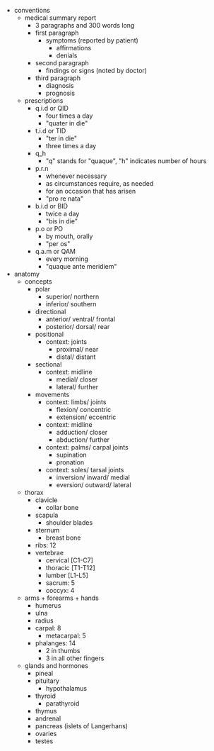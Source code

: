 - conventions
  - medical summary report
    - 3 paragraphs and 300 words long
    - first paragraph
      - symptoms (reported by patient)
        - affirmations
        - denials
    - second paragraph
      - findings or signs (noted by doctor)
    - third paragraph
      - diagnosis
      - prognosis
  - prescriptions
    - q.i.d or QID
      - four times a day
      - "quater in die"
    - t.i.d or TID
      - "ter in die"
      - three times a day
    - q_h
      - "q" stands for "quaque", "h" indicates number of hours
    - p.r.n
      - whenever necessary
      - as circumstances require, as needed
      - for an occasion that has arisen
      - "pro re nata"
    - b.i.d or BID
      - twice a day
      - "bis in die"
    - p.o or PO
      - by mouth, orally
      - "per os"
    - q.a.m or QAM
      - every morning
      - "quaque ante meridiem"
- anatomy
  - concepts
    - polar 
      - superior/ northern
      - inferior/ southern
    - directional
      - anterior/ ventral/ frontal
      - posterior/ dorsal/ rear
    - positional
      - context: joints
        - proximal/ near
        - distal/ distant
    - sectional
      - context: midline
        - medial/ closer
        - lateral/ further
    - movements
      - context: limbs/ joints
        - flexion/ concentric
        - extension/ eccentric
      - context: midline
        - adduction/ closer
        - abduction/ further
      - context: palms/ carpal joints
        - supination
        - pronation
      - context: soles/ tarsal joints
        - inversion/ inward/ medial
        - eversion/ outward/ lateral
  - thorax
    - clavicle
      - collar bone
    - scapula
      - shoulder blades
    - sternum
      - breast bone
    - ribs: 12
    - vertebrae
      - cervical [C1-C7]
      - thoracic [T1-T12]
      - lumber [L1-L5]
      - sacrum: 5
      - coccyx: 4
  - arms + forearms + hands
    - humerus
    - ulna
    - radius
    - carpal: 8
      - metacarpal: 5
    - phalanges: 14
      - 2 in thumbs
      - 3 in all other fingers
  - glands and hormones
    - pineal
    - pituitary
      - hypothalamus
    - thyroid
      - parathyroid
    - thymus
    - andrenal
    - pancreas (islets of Langerhans)
    - ovaries
    - testes
